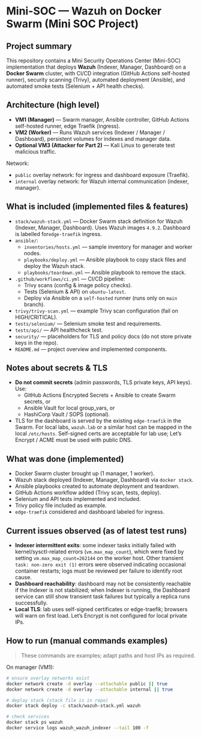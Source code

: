# Mini-SOC — Wazuh on Docker Swarm (Mini SOC Project)

## Project summary
This repository contains a Mini Security Operations Center (Mini-SOC) implementation that deploys **Wazuh** (Indexer, Manager, Dashboard) on a **Docker Swarm** cluster, with CI/CD integration (GitHub Actions self-hosted runner), security scanning (Trivy), automated deployment (Ansible), and automated smoke tests (Selenium + API health checks).

## Architecture (high level)
- **VM1 (Manager)** — Swarm manager, Ansible controller, GitHub Actions self-hosted runner, edge Traefik (ingress).
- **VM2 (Worker)** — Runs Wazuh services (Indexer / Manager / Dashboard), persistent volumes for indexes and manager data.
- **Optional VM3 (Attacker for Part 2)** — Kali Linux to generate test malicious traffic.

Network:
- `public` overlay network: for ingress and dashboard exposure (Traefik).
- `internal` overlay network: for Wazuh internal communication (indexer, manager).

## What is included (implemented files & features)
- `stack/wazuh-stack.yml` — Docker Swarm stack definition for Wazuh (Indexer, Manager, Dashboard). Uses Wazuh images `4.9.2`. Dashboard is labelled for`edge-traefik` ingress.
- `ansible/`:
  - `inventories/hosts.yml` — sample inventory for manager and worker nodes.
  - `playbooks/deploy.yml` — Ansible playbook to copy stack files and deploy the Wazuh stack.
  - `playbooks/teardown.yml` — Ansible playbook to remove the stack.
- `.github/workflows/ci.yml` — CI/CD pipeline:
  - Trivy scans (config & image policy checks).
  - Tests (Selenium & API) on `ubuntu-latest`.
  - Deploy via Ansible on a `self-hosted` runner (runs only on `main` branch).
- `trivy/trivy-scan.yml` — example Trivy scan configuration (fail on HIGH/CRITICAL).
- `tests/selenium/` — Selenium smoke test and requirements.
- `tests/api/` — API healthcheck test.
- `security/` — placeholders for TLS and policy docs (do not store private keys in the repo).
- `README.md` — project overview and implemented components.

## Notes about secrets & TLS
- **Do not commit secrets** (admin passwords, TLS private keys, API keys). Use:
  - GitHub Actions Encrypted Secrets + Ansible to create Swarm secrets, or
  - Ansible Vault for local group_vars, or
  - HashiCorp Vault / SOPS (optional).
- TLS for the dashboard is served by the existing `edge-traefik` in the Swarm. For local labs, `wazuh.lab` or a similar host can be mapped in the local `/etc/hosts`. Self-signed certs are acceptable for lab use; Let’s Encrypt / ACME must be used with public DNS.

## What was done (implemented)
- Docker Swarm cluster brought up (1 manager, 1 worker).
- Wazuh stack deployed (Indexer, Manager, Dashboard) via `docker stack`.
- Ansible playbooks created to automate deployment and teardown.
- GitHub Actions workflow added (Trivy scan, tests, deploy).
- Selenium and API tests implemented and included.
- Trivy policy file included as example.
- `edge-traefik` considered and dashboard labeled for ingress.

## Current issues observed (as of latest test runs)
- **Indexer intermittent exits**: some indexer tasks initially failed with kernel/sysctl-related errors (`vm.max_map_count`), which were fixed by setting `vm.max_map_count=262144` on the worker host. Other transient `task: non-zero exit (1)` errors were observed indicating occasional container restarts; logs must be reviewed per failure to identify root cause.
- **Dashboard reachability**: dashboard may not be consistently reachable if the Indexer is not stabilized; when Indexer is running, the Dashboard service can still show transient task failures but typically a replica runs successfully.
- **Local TLS**: lab uses self-signed certificates or edge-traefik; browsers will warn on first load. Let’s Encrypt is not configured for local private IPs.

## How to run (manual commands examples)
> These commands are examples; adapt paths and host IPs as required.

On manager (VM1):
```bash
# ensure overlay networks exist
docker network create -d overlay --attachable public || true
docker network create -d overlay --attachable internal || true

# deploy stack (stack file is in repo)
docker stack deploy -c stack/wazuh-stack.yml wazuh

# check services
docker stack ps wazuh
docker service logs wazuh_wazuh_indexer --tail 100 -f

